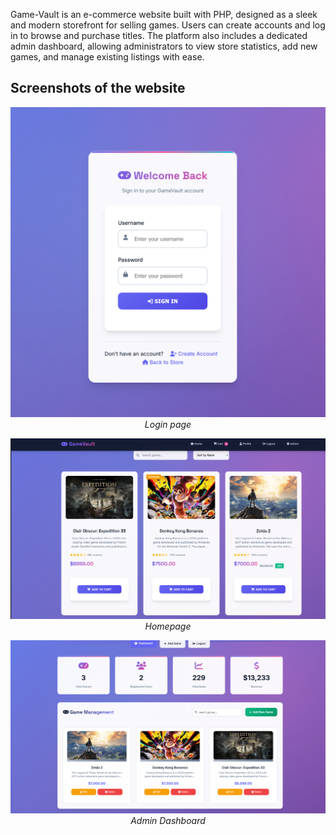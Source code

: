Game-Vault is an e-commerce website built with PHP, designed as a sleek and modern storefront for selling games. Users can create accounts and log in to browse and purchase titles. The platform also includes a dedicated admin dashboard, allowing administrators to view store statistics, add new games, and manage existing listings with ease.
## Screenshots of the website

<p align="center">
  <img src="imgs/3.png" alt="Homepage" width="600"/><br>
  <em>Login page</em>
</p>

<p align="center">
  <img src="imgs/1.png" alt="User Dashboard" width="600"/><br>
  <em>Homepage</em>
</p>

<p align="center">
  <img src="imgs/2.png" alt="Admin Dashboard" width="600"/><br>
  <em>Admin Dashboard</em>
</p>
